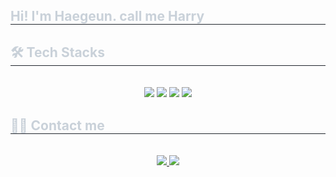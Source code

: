 <div style="text-align: left;"> 
    <h2 style="border-bottom: 1px solid #21262d; color: #c9d1d9;"> Hi! I'm Haegeun. call me Harry  </h2>  
    <div style="font-weight: 700; font-size: 15px; text-align: left; color: #c9d1d9;">  </div> 
    </div>
    <div style="text-align: left;">
    <h2 style="border-bottom: 1px solid #21262d; color: #c9d1d9;"> 🛠️ Tech Stacks </h2> <br> 
    <div  align= "center"> <img src="https://img.shields.io/badge/Notion-000000?style=flat-square&logo=Notion&logoColor=white">
          <img src="https://img.shields.io/badge/Github-181717?style=flat-square&logo=Github&logoColor=white">
          <img src="https://img.shields.io/badge/Discord-5865F2?style=flat-square&logo=Discord&logoColor=white">
          <img src="https://img.shields.io/badge/Figma-F24E1E?style=flat-square&logo=Figma&logoColor=white">
          </div>
    </div>
    <div style="text-align: left;">
    <h2 style="border-bottom: 1px solid #21262d; color: #c9d1d9;"> 🧑‍💻 Contact me </h2> <br> 
    <div align= "center"> <a href=https://www.instagram.com/lukxs_harry/> <img src="https://img.shields.io/badge/Instagram-E4405F?style=flat-square&logo=Instagram&logoColor=white&link=https://www.instagram.com/lukxs_harry/"> </a>
         <a href=mailto:harryseo99@gmail.com> <img src="https://img.shields.io/badge/Gmail-EA4335?style=flat-square&logo=Gmail&logoColor=white&link=mailto:harryseo99@gmail.com"> </a>
          </div>  <br> 
    <div align= "center">  </div> 
    </div>
    
